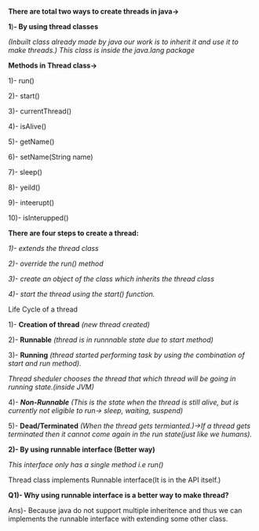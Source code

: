  **There are total two ways to create threads in java->**

 **1**)**- By using thread classes**

*(Inbuilt class already made by java our work is to inherit it and use it to make threads.) This class is inside the java.lang package*

**Methods in Thread class->**

1)- run()

2)- start()

3)- currentThread()

4)- isAlive()

5)- getName()

6)- setName(String name)

7)- sleep()

8)- yeild()

9)- inteerupt()

10)- isInterupped()

**There are four steps to create a thread:**

*1)- extends the thread class*

*2)- override the run() method*

*3)- create an object of the class which inherits the thread class*

*4)- start the thread using the start() function.*

Life Cycle of a thread

1)- **Creation of thread** *(new thread created)*

2)- **Runnable** *(thread is in runnnable state due to start method)*

3)- **Running** *(thread started performing task by using the combination of start and run method).*

*Thread sheduler chooses the thread that which thread will be going in running state.(inside JVM)*

4)- ***Non-Runnable** (This is the state when the thread is still alive, but is currently not eligible to run-> sleep, waiting, suspend)*

5)- **Dead/Terminated** *(When the thread gets termianted.)->If a thread gets terminated then it cannot come again in the run state(just like we humans).*

 **2)- By using runnable interface (Better way)**

*This interface only has a single method i.e run()*

Thread class implements Runnable interface(It is in the API itself.)

**Q1)- Why using runnable interface is a better way to make thread?**

Ans)- Because java do not support multiple inheritence and thus we can implements the runnable interface with extending some other class.
